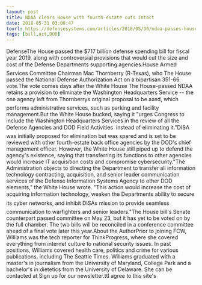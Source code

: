 ```yaml
---
layout: post
title: NDAA clears House with fourth-estate cuts intact
date: 2018-05-31 03:00:47
tourl: https://defensesystems.com/articles/2018/05/30/ndaa-passes-house.aspx
tags: [bill,act,DOD]
---
```

DefenseThe House passed the $717 billion defense spending bill for fiscal year 2019, along with controversial provisions that would cut the size and cost of the Defense Departments supporting agencies.House Armed Services Committee Chairman Mac Thornberry (R-Texas), who The House passed the National Defense Authorization Act on a bipartisan 351-66 vote.The vote comes days after the White House The House-passed NDAA retains a provision to eliminate the Washington Headquarters Service -- the one agency left from Thornberrys original proposal to be axed, which performs administrative services, such as parking and facility management.But the White House bucked, saying it "urges Congress to include the Washington Headquarters Services in the review of all the Defense Agencies and DOD Field Activities  instead of eliminating it."DISA was initially proposed for elimination but was spared and is set to be reviewed with other fourth-estate back office agencies by the DOD's chief management officer. However, the White House still piped up to defend the agency's existence, saying that transferring its functions to other agencies would increase IT acquisition costs and compromise cybersecurity."The Administration objects to directing the Department to transfer all information technology contracting, acquisition, and senior leader communication services of the Defense Information Systems Agency to other DOD elements," the White House wrote. "This action would increase the cost of acquiring information technology, weaken the Departments ability to secure its cyber networks, and inhibit DISAs mission to provide seamless communication to warfighters and senior leaders."The House bill's Senate counterpart passed committee on May 23, but it has yet to be voted on by the full chamber. The two bills will be reconciled in a conference committee ahead of a final vote later this year.About the AuthorPrior to joining FCW, Williams was the tech reporter for ThinkProgress, where she covered everything from internet culture to national security issues. In past positions, Williams covered health care, politics and crime for various publications, including The Seattle Times. Williams graduated with a master's in journalism from the University of Maryland, College Park and a bachelor's in dietetics from the University of Delaware. She can be contacted at Sign up for our newsletter.ttI agree to this site's 